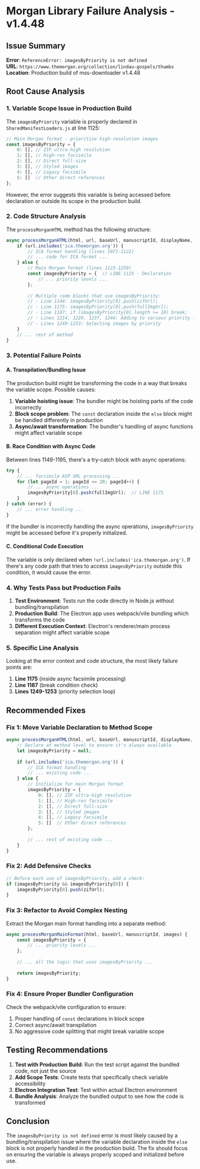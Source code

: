 # Morgan Library Failure Analysis - v1.4.48

## Issue Summary

**Error**: `ReferenceError: imagesByPriority is not defined`  
**URL**: `https://www.themorgan.org/collection/lindau-gospels/thumbs`  
**Location**: Production build of mss-downloader v1.4.48

## Root Cause Analysis

### 1. **Variable Scope Issue in Production Build**

The `imagesByPriority` variable is properly declared in `SharedManifestLoaders.js` at line 1125:

```javascript
// Main Morgan format - prioritize high-resolution images
const imagesByPriority = {
    0: [], // ZIF ultra-high resolution
    1: [], // High-res facsimile
    2: [], // Direct full-size
    3: [], // Styled images
    4: [], // Legacy facsimile
    5: []  // Other direct references
};
```

However, the error suggests this variable is being accessed before declaration or outside its scope in the production build.

### 2. **Code Structure Analysis**

The `processMorganHTML` method has the following structure:

```javascript
async processMorganHTML(html, url, baseUrl, manuscriptId, displayName, images) {
    if (url.includes('ica.themorgan.org')) {
        // ICA format handling (lines 1071-1122)
        // ... code for ICA format ...
    } else {
        // Main Morgan format (lines 1123-1259)
        const imagesByPriority = {  // LINE 1125 - Declaration
            // ... priority levels ...
        };
        
        // Multiple code blocks that use imagesByPriority:
        // - Line 1144: imagesByPriority[0].push(zifUrl);
        // - Line 1175: imagesByPriority[0].push(fullImgUrl);
        // - Line 1187: if (imagesByPriority[0].length >= 10) break;
        // - Lines 1214, 1229, 1237, 1244: Adding to various priority levels
        // - Lines 1249-1253: Selecting images by priority
    }
    // ... rest of method
}
```

### 3. **Potential Failure Points**

#### A. **Transpilation/Bundling Issue**

The production build might be transforming the code in a way that breaks the variable scope. Possible causes:

1. **Variable hoisting issue**: The bundler might be hoisting parts of the code incorrectly
2. **Block scope problem**: The `const` declaration inside the `else` block might be handled differently in production
3. **Async/await transformation**: The bundler's handling of async functions might affect variable scope

#### B. **Race Condition with Async Code**

Between lines 1149-1195, there's a try-catch block with async operations:

```javascript
try {
    // ... facsimile ASP URL processing ...
    for (let pageId = 1; pageId <= 20; pageId++) {
        // ... async operations ...
        imagesByPriority[0].push(fullImgUrl);  // LINE 1175
    }
} catch (error) {
    // ... error handling ...
}
```

If the bundler is incorrectly handling the async operations, `imagesByPriority` might be accessed before it's properly initialized.

#### C. **Conditional Code Execution**

The variable is only declared when `!url.includes('ica.themorgan.org')`. If there's any code path that tries to access `imagesByPriority` outside this condition, it would cause the error.

### 4. **Why Tests Pass but Production Fails**

1. **Test Environment**: Tests run the code directly in Node.js without bundling/transpilation
2. **Production Build**: The Electron app uses webpack/vite bundling which transforms the code
3. **Different Execution Context**: Electron's renderer/main process separation might affect variable scope

### 5. **Specific Line Analysis**

Looking at the error context and code structure, the most likely failure points are:

1. **Line 1175** (inside async facsimile processing)
2. **Line 1187** (break condition check)
3. **Lines 1249-1253** (priority selection loop)

## Recommended Fixes

### Fix 1: **Move Variable Declaration to Method Scope**

```javascript
async processMorganHTML(html, url, baseUrl, manuscriptId, displayName, images) {
    // Declare at method level to ensure it's always available
    let imagesByPriority = null;
    
    if (url.includes('ica.themorgan.org')) {
        // ICA format handling
        // ... existing code ...
    } else {
        // Initialize for main Morgan format
        imagesByPriority = {
            0: [], // ZIF ultra-high resolution
            1: [], // High-res facsimile
            2: [], // Direct full-size
            3: [], // Styled images
            4: [], // Legacy facsimile
            5: []  // Other direct references
        };
        
        // ... rest of existing code ...
    }
}
```

### Fix 2: **Add Defensive Checks**

```javascript
// Before each use of imagesByPriority, add a check:
if (imagesByPriority && imagesByPriority[0]) {
    imagesByPriority[0].push(zifUrl);
}
```

### Fix 3: **Refactor to Avoid Complex Nesting**

Extract the Morgan main format handling into a separate method:

```javascript
async processMorganMainFormat(html, baseUrl, manuscriptId, images) {
    const imagesByPriority = {
        // ... priority levels ...
    };
    
    // ... all the logic that uses imagesByPriority ...
    
    return imagesByPriority;
}
```

### Fix 4: **Ensure Proper Bundler Configuration**

Check the webpack/vite configuration to ensure:
1. Proper handling of `const` declarations in block scope
2. Correct async/await transpilation
3. No aggressive code splitting that might break variable scope

## Testing Recommendations

1. **Test with Production Build**: Run the test script against the bundled code, not just the source
2. **Add Scope Tests**: Create tests that specifically check variable accessibility
3. **Electron Integration Test**: Test within actual Electron environment
4. **Bundle Analysis**: Analyze the bundled output to see how the code is transformed

## Conclusion

The `imagesByPriority is not defined` error is most likely caused by a bundling/transpilation issue where the variable declaration inside the `else` block is not properly handled in the production build. The fix should focus on ensuring the variable is always properly scoped and initialized before use.